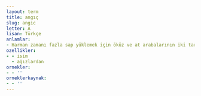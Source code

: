 ```yaml
---
layout: term
title: angıç
slug: angic
letter: A
lisan: Türkçe
anlamlar:
- Harman zamanı fazla sap yüklemek için öküz ve at arabalarının iki tarafına takılan parmaklık; kanat
ozellikler:
- - isim
  - ağızlardan
ornekler:
- - ''
orneklerkaynak:
- - ''
---
```

